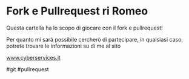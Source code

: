 # Fork e Pullrequest ri Romeo

Questa cartella ha lo scopo di giocare con il fork e pullrequest!

Per quanto mi sarà possibile cercherò di partecipare, in qualsiasi caso, potrete trovare le informazioni su di me al sito

www.cyberservices.it


#git #pullrequest


 

